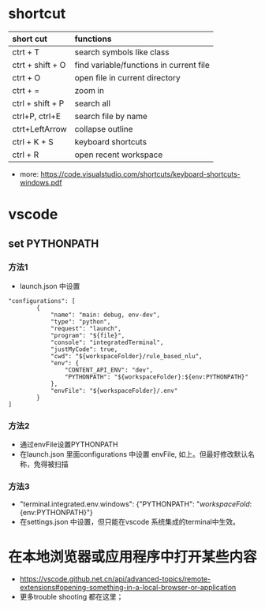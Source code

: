 # shortcut

| short cut        | functions                               |
| :--------------- | :-------------------------------------- |
| ctrt + T         | search symbols like class               |
| ctrt + shift + O | find variable/functions in current file |
| ctrt + O         | open file in current directory          |
| ctrt + =         | zoom in                                 |
| ctrl + shift + P | search all                              |
| ctrl+P, ctrl+E   | search file by name                     |
| ctrt+LeftArrow   | collapse outline                        |
| ctrl + K + S     | keyboard shortcuts                      |
| ctrl + R         | open recent workspace                   |

- more: https://code.visualstudio.com/shortcuts/keyboard-shortcuts-windows.pdf


# vscode

## set PYTHONPATH

### 方法1

- launch.json 中设置

```
"configurations": [
        {
            "name": "main: debug, env-dev",
            "type": "python",
            "request": "launch",
            "program": "${file}",
            "console": "integratedTerminal",
            "justMyCode": true,
            "cwd": "${workspaceFolder}/rule_based_nlu",
            "env": {
                "CONTENT_API_ENV": "dev",
                "PYTHONPATH": "${workspaceFolder}:${env:PYTHONPATH}"
            },
            "envFile": "${workspaceFolder}/.env"
        }
]
```

### 方法2

- 通过envFile设置PYTHONPATH
- 在launch.json 里面configurations 中设置 envFile, 如上。但最好修改默认名称，免得被扫描

### 方法3

- "terminal.integrated.env.windows": {"PYTHONPATH": "${workspaceFold}:${env:PYTHONPATH}"}
- 在settings.json 中设置，但只能在vscode 系统集成的terminal中生效。


# 在本地浏览器或应用程序中打开某些内容

* https://vscode.github.net.cn/api/advanced-topics/remote-extensions#opening-something-in-a-local-browser-or-application
* 更多trouble shooting 都在这里；